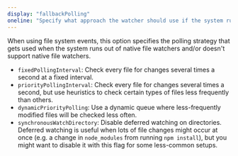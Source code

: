 ```yaml
---
display: "fallbackPolling"
oneline: "Specify what approach the watcher should use if the system runs out of native file watchers."
---
```


When using file system events, this option specifies <span class='important'>the polling strategy that gets used when the system runs out of native file watchers and/or doesn't support native file watchers</span>.

- `fixedPollingInterval`: Check every file for changes several times a second at a fixed interval.
- `priorityPollingInterval`: Check every file for changes several times a second, but use heuristics to check certain types of files less frequently than others.
- `dynamicPriorityPolling`: Use a dynamic queue where less-frequently modified files will be checked less often.
- `synchronousWatchDirectory`: Disable deferred watching on directories. Deferred watching is useful when lots of file changes might occur at once (e.g. a change in `node_modules` from running `npm install`), but you might want to disable it with this flag for some less-common setups.
